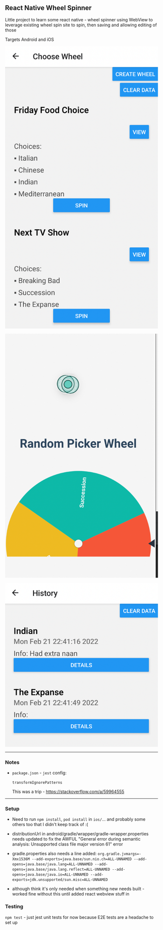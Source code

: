 ## React Native Wheel Spinner

Little project to learn some react native - wheel spinner using WebView to leverage existing wheel spin site to spin, then saving and allowing editing of those

Targets Android and iOS

![Wheels](screens/wheels.png)

![Spin](screens/spin.png)

![Choices](screens/choices.png)

---

### Notes

* `package.json` - `jest` config:

    `transformIgnorePatterns`

    This was a trip - https://stackoverflow.com/a/59964555

---

### Setup

* Need to run `npm install`, `pod install` in `ios/`... and probably some others too that I didn't keep track of :(


* distributionUrl in android/gradle/wrapper/gradle-wrapper.properties needs updated to fix the AWFUL "General error during semantic analysis: Unsupported class file major version 61" error


* gradle.properties also needs a line added:
`org.gradle.jvmargs=-Xmx1536M --add-exports=java.base/sun.nio.ch=ALL-UNNAMED --add-opens=java.base/java.lang=ALL-UNNAMED --add-opens=java.base/java.lang.reflect=ALL-UNNAMED --add-opens=java.base/java.io=ALL-UNNAMED --add-exports=jdk.unsupported/sun.misc=ALL-UNNAMED`


* although think it's only needed when something new needs built - worked fine without this until added react webview stuff in

### Testing

`npm test` - just jest unit tests for now because E2E tests are a headache to set up

